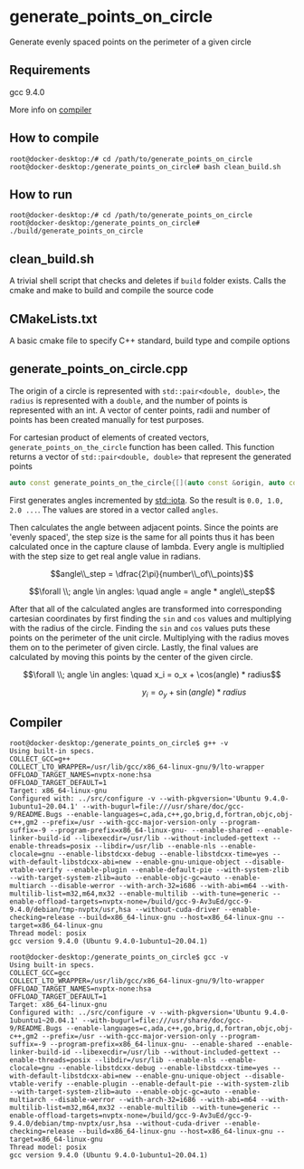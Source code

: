 # generate_points_on_circle

Generate evenly spaced points on the perimeter of a given circle

## Requirements
gcc 9.4.0 

More info on [compiler](#compiler)

## How to compile
```console
root@docker-desktop:/# cd /path/to/generate_points_on_circle
root@docker-desktop:/generate_points_on_circle# bash clean_build.sh
```

## How to run
```console
root@docker-desktop:/# cd /path/to/generate_points_on_circle
root@docker-desktop:/generate_points_on_circle# ./build/generate_points_on_circle
```

## clean_build.sh
A trivial shell script that checks and deletes if `build` folder exists.
Calls the cmake and make to build and compile the source code

## CMakeLists.txt
A basic cmake file to specify C++ standard, build type and compile options

## generate_points_on_circle.cpp
The origin of a circle is represented with `std::pair<double, double>`, the `radius` is represented with a `double`, and the number of points is represented with an int. A vector of center points, radii and number of points has been created manually for test purposes.

For cartesian product of elements of created vectors, `generate_points_on_the_circle` function has been called. This function returns a vector of `std::pair<double, double>` that represent the generated points

```cpp
auto const generate_points_on_the_circle{[](auto const &origin, auto const radius, auto const number_of_points) noexcept
```
First generates angles incremented by [std::iota](https://en.cppreference.com/w/cpp/algorithm/iota). So the result is `0.0, 1.0, 2.0 ...`. The values are stored in a vector called `angles`.

Then calculates the angle between adjacent points. Since the points are 'evenly spaced', the step size is the same for all points thus it has been calculated once in the capture clause of lambda. Every angle is multiplied with the step size to get real angle value in radians. 

$$angle\\_step = \dfrac{2\pi}{number\\_of\\_points}$$

$$\forall \\; angle \in angles: \quad angle = angle * angle\\_step$$

After that all of the calculated angles are transformed into corresponding cartesian coordinates by first finding the `sin` and `cos` values and multiplying with the radius of the circle. Finding the `sin` and `cos` values puts these points on the perimeter of the unit circle. Multiplying with the radius moves them on to the perimeter of given circle. Lastly, the final values are calculated by moving this points by the center of the given circle.

$$\forall \\; angle \in angles: \quad x_i = o_x + \cos(angle) * radius$$

$$\quad \quad \quad \quad \quad \quad \quad \quad \quad y_i = o_y + \sin(angle) * radius$$

## Compiler
```console
root@docker-desktop:/generate_points_on_circle$ g++ -v
Using built-in specs.
COLLECT_GCC=g++
COLLECT_LTO_WRAPPER=/usr/lib/gcc/x86_64-linux-gnu/9/lto-wrapper
OFFLOAD_TARGET_NAMES=nvptx-none:hsa
OFFLOAD_TARGET_DEFAULT=1
Target: x86_64-linux-gnu
Configured with: ../src/configure -v --with-pkgversion='Ubuntu 9.4.0-1ubuntu1~20.04.1' --with-bugurl=file:///usr/share/doc/gcc-9/README.Bugs --enable-languages=c,ada,c++,go,brig,d,fortran,objc,obj-c++,gm2 --prefix=/usr --with-gcc-major-version-only --program-suffix=-9 --program-prefix=x86_64-linux-gnu- --enable-shared --enable-linker-build-id --libexecdir=/usr/lib --without-included-gettext --enable-threads=posix --libdir=/usr/lib --enable-nls --enable-clocale=gnu --enable-libstdcxx-debug --enable-libstdcxx-time=yes --with-default-libstdcxx-abi=new --enable-gnu-unique-object --disable-vtable-verify --enable-plugin --enable-default-pie --with-system-zlib --with-target-system-zlib=auto --enable-objc-gc=auto --enable-multiarch --disable-werror --with-arch-32=i686 --with-abi=m64 --with-multilib-list=m32,m64,mx32 --enable-multilib --with-tune=generic --enable-offload-targets=nvptx-none=/build/gcc-9-Av3uEd/gcc-9-9.4.0/debian/tmp-nvptx/usr,hsa --without-cuda-driver --enable-checking=release --build=x86_64-linux-gnu --host=x86_64-linux-gnu --target=x86_64-linux-gnu
Thread model: posix
gcc version 9.4.0 (Ubuntu 9.4.0-1ubuntu1~20.04.1)
```

```console
root@docker-desktop:/generate_points_on_circle$ gcc -v
Using built-in specs.
COLLECT_GCC=gcc
COLLECT_LTO_WRAPPER=/usr/lib/gcc/x86_64-linux-gnu/9/lto-wrapper
OFFLOAD_TARGET_NAMES=nvptx-none:hsa
OFFLOAD_TARGET_DEFAULT=1
Target: x86_64-linux-gnu
Configured with: ../src/configure -v --with-pkgversion='Ubuntu 9.4.0-1ubuntu1~20.04.1' --with-bugurl=file:///usr/share/doc/gcc-9/README.Bugs --enable-languages=c,ada,c++,go,brig,d,fortran,objc,obj-c++,gm2 --prefix=/usr --with-gcc-major-version-only --program-suffix=-9 --program-prefix=x86_64-linux-gnu- --enable-shared --enable-linker-build-id --libexecdir=/usr/lib --without-included-gettext --enable-threads=posix --libdir=/usr/lib --enable-nls --enable-clocale=gnu --enable-libstdcxx-debug --enable-libstdcxx-time=yes --with-default-libstdcxx-abi=new --enable-gnu-unique-object --disable-vtable-verify --enable-plugin --enable-default-pie --with-system-zlib --with-target-system-zlib=auto --enable-objc-gc=auto --enable-multiarch --disable-werror --with-arch-32=i686 --with-abi=m64 --with-multilib-list=m32,m64,mx32 --enable-multilib --with-tune=generic --enable-offload-targets=nvptx-none=/build/gcc-9-Av3uEd/gcc-9-9.4.0/debian/tmp-nvptx/usr,hsa --without-cuda-driver --enable-checking=release --build=x86_64-linux-gnu --host=x86_64-linux-gnu --target=x86_64-linux-gnu
Thread model: posix
gcc version 9.4.0 (Ubuntu 9.4.0-1ubuntu1~20.04.1)
```
